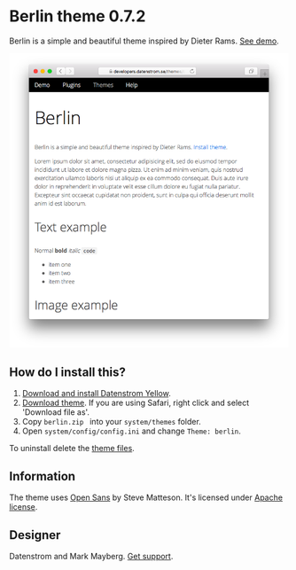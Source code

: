 Berlin theme 0.7.2
==================
Berlin is a simple and beautiful theme inspired by Dieter Rams. [See demo](https://developers.datenstrom.se/themes/berlin).

<p align="center"><img src="berlin-screenshot.png?raw=true" alt="Screenshot"></p>

## How do I install this?

1. [Download and install Datenstrom Yellow](https://github.com/datenstrom/yellow/).
2. [Download theme](https://github.com/datenstrom/yellow-themes/raw/master/zip/berlin.zip). If you are using Safari, right click and select 'Download file as'.
3. Copy `berlin.zip ` into your `system/themes` folder.
4. Open `system/config/config.ini` and change `Theme: berlin`.

To uninstall delete the [theme files](update.ini).

## Information

The theme uses [Open Sans](http://www.opensans.com) by Steve Matteson. It's licensed under [Apache license](https://opensource.org/licenses/Apache-2.0).

## Designer

Datenstrom and Mark Mayberg. [Get support](https://developers.datenstrom.se/help/support).
